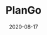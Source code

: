 ---
title: "PlanGo"
date: 2020-08-17
draft: false
hero : /images/posts/devices/plango/plango-logoback.jpg
menu:
  sidebar:
    name: PlanGo
    identifier: plango
    parent: devices
    weight: 410
---